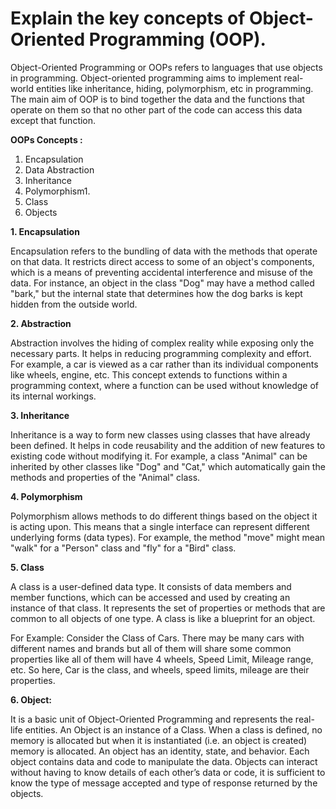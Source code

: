 # Explain the key concepts of Object-Oriented Programming (OOP). 

Object-Oriented Programming or OOPs refers to languages that use objects in programming. Object-oriented programming aims to implement real-world entities like inheritance, hiding, polymorphism, etc in programming. The main aim of OOP is to bind together the data and the functions that operate on them so that no other part of the code can access this data except that function.

**OOPs Concepts :**

1) Encapsulation
2) Data Abstraction 
3) Inheritance
4) Polymorphism1.
5) Class
6) Objects<n>
</n>

**1. Encapsulation**

Encapsulation refers to the bundling of data with the methods that operate on that data. It restricts direct access to some of an object's components, which is a means of preventing accidental interference and misuse of the data. For instance, an object in the class "Dog" may have a method called "bark," but the internal state that determines how the dog barks is kept hidden from the outside world.

**2. Abstraction**

Abstraction involves the hiding of complex reality while exposing only the necessary parts. It helps in reducing programming complexity and effort. For example, a car is viewed as a car rather than its individual components like wheels, engine, etc. This concept extends to functions within a programming context, where a function can be used without knowledge of its internal workings.

**3. Inheritance**

Inheritance is a way to form new classes using classes that have already been defined. It helps in code reusability and the addition of new features to existing code without modifying it. For example, a class "Animal" can be inherited by other classes like "Dog" and "Cat," which automatically gain the methods and properties of the "Animal" class.

**4. Polymorphism**

Polymorphism allows methods to do different things based on the object it is acting upon. This means that a single interface can represent different underlying forms (data types). For example, the method "move" might mean "walk" for a "Person" class and "fly" for a "Bird" class.

**5. Class**

A class is a user-defined data type. It consists of data members and member functions, which can be accessed and used by creating an instance of that class. It represents the set of properties or methods that are common to all objects of one type. A class is like a blueprint for an object.  

For Example: Consider the Class of Cars. There may be many cars with different names and brands but all of them will share some common properties like all of them will have 4 wheels, Speed Limit, Mileage range, etc. So here, Car is the class, and wheels, speed limits, mileage are their properties.

**6. Object:**

It is a basic unit of Object-Oriented Programming and represents the real-life entities. An Object is an instance of a Class. When a class is defined, no memory is allocated but when it is instantiated (i.e. an object is created) memory is allocated. An object has an identity, state, and behavior. Each object contains data and code to manipulate the data. Objects can interact without having to know details of each other’s data or code, it is sufficient to know the type of message accepted and type of response returned by the objects. 